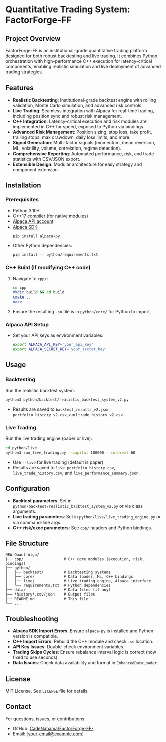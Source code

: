 # Quantitative Trading System: FactorForge-FF

## Project Overview
FactorForge-FF is an institutional-grade quantitative trading platform designed for both robust backtesting and live trading. It combines Python orchestration with high-performance C++ execution for latency-critical components, enabling realistic simulation and live deployment of advanced trading strategies.

## Features
- **Realistic Backtesting**: Institutional-grade backtest engine with rolling validation, Monte Carlo simulation, and advanced risk controls.
- **Live Trading**: Seamless integration with Alpaca for real-time trading, including position sync and robust risk management.
- **C++ Integration**: Latency-critical execution and risk modules are implemented in C++ for speed, exposed to Python via bindings.
- **Advanced Risk Management**: Position sizing, stop loss, take profit, trailing stops, max drawdown, daily loss limits, and more.
- **Signal Generation**: Multi-factor signals (momentum, mean reversion, ML, volatility, volume, correlation, regime detection).
- **Comprehensive Reporting**: Automated performance, risk, and trade statistics with CSV/JSON export.
- **Extensible Design**: Modular architecture for easy strategy and component extension.

## Installation
### Prerequisites
- Python 3.10+
- C++17 compiler (for native modules)
- [Alpaca API account](https://alpaca.markets/)
- [Alpaca SDK](https://github.com/alpacahq/alpaca-py):
  ```sh
  pip install alpaca-py
  ```
- Other Python dependencies:
  ```sh
  pip install -r python/requirements.txt
  ```

### C++ Build (if modifying C++ code)
1. Navigate to `cpp/`:
   ```sh
   cd cpp
   mkdir build && cd build
   cmake ..
   make
   ```
2. Ensure the resulting `.so` file is in `python/core/` for Python to import.

### Alpaca API Setup
- Set your API keys as environment variables:
  ```sh
  export ALPACA_API_KEY='your_api_key'
  export ALPACA_SECRET_KEY='your_secret_key'
  ```

## Usage
### Backtesting
Run the realistic backtest system:
```sh
python3 python/backtest/realistic_backtest_system_v2.py
```
- Results are saved to `backtest_results_v2.json`, `portfolio_history_v2.csv`, and `trade_history_v2.csv`.

### Live Trading
Run the live trading engine (paper or live):
```sh
cd python/live
python3 run_live_trading.py --capital 100000 --interval 60
```
- Use `--live` for live trading (default is paper).
- Results are saved to `live_portfolio_history.csv`, `live_trade_history.csv`, and `live_performance_summary.json`.

## Configuration
- **Backtest parameters**: Set in `python/backtest/realistic_backtest_system_v2.py` or via class arguments.
- **Live trading parameters**: Set in `python/live/live_trading_engine.py` or via command-line args.
- **C++ risk/exec parameters**: See `cpp/` headers and Python bindings.

## File Structure
```
NEW-Quant-Algo/
├── cpp/                  # C++ core modules (execution, risk, bindings)
├── python/
│   ├── backtest/         # Backtesting systems
│   ├── core/             # Data loader, ML, C++ bindings
│   ├── live/             # Live trading engine, Alpaca interface
│   └── requirements.txt  # Python dependencies
├── data/                 # Data files (if any)
├── *history*.csv/json    # Output files
├── README.md             # This file
└── ...
```

## Troubleshooting
- **Alpaca SDK Import Errors**: Ensure `alpaca-py` is installed and Python version is compatible.
- **C++ Import Errors**: Rebuild the C++ module and check `.so` location.
- **API Key Issues**: Double-check environment variables.
- **Trading Skips Cycles**: Ensure rebalance interval logic is correct (now fixed to use seconds).
- **Data Issues**: Check data availability and format in `EnhancedDataLoader`.

## License
MIT License. See `LICENSE` file for details.

## Contact
For questions, issues, or contributions:
- GitHub: [CadeNahama/FactorForge-FF-](https://github.com/CadeNahama/FactorForge-FF-)
- Email: [your-email@example.com] 